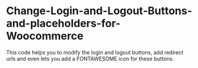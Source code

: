 # Change-Login-and-Logout-Buttons-and-placeholders-for-Woocommerce
This code helps you to modify the login and logout buttons, add redirect urls and even lets you add a FONTAWESOME icon for these buttons.
